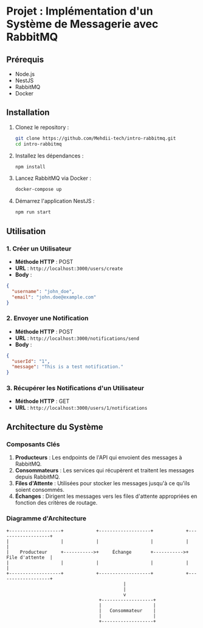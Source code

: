 # Projet : Implémentation d'un Système de Messagerie avec RabbitMQ


## Prérequis

- Node.js
- NestJS
- RabbitMQ
- Docker

## Installation

1. Clonez le repository :
    ```bash
    git clone https://github.com/Mehdii-tech/intro-rabbitmq.git
    cd intro-rabbitmq
    ```

2. Installez les dépendances :
    ```bash
    npm install
    ```

3. Lancez RabbitMQ via Docker :
    ```bash
    docker-compose up 
    ```

4. Démarrez l'application NestJS :
    ```bash
    npm run start
    ```

## Utilisation

### 1. Créer un Utilisateur

- **Méthode HTTP** : POST
- **URL** : `http://localhost:3000/users/create`
- **Body** : 

```json
{
  "username": "john_doe",
  "email": "john.doe@example.com"
}
```

### 2. Envoyer une Notification

- **Méthode HTTP** : POST
- **URL** : `http://localhost:3000/notifications/send`
- **Body** : 

```json
{
  "userId": "1",
  "message": "This is a test notification."
}
```

### 3. Récupérer les Notifications d'un Utilisateur

- **Méthode HTTP** : GET
- **URL** : `http://localhost:3000/users/1/notifications`

## Architecture du Système

### Composants Clés

1. **Producteurs** : Les endpoints de l'API qui envoient des messages à RabbitMQ.
2. **Consommateurs** : Les services qui récupèrent et traitent les messages depuis RabbitMQ.
3. **Files d'Attente** : Utilisées pour stocker les messages jusqu'à ce qu'ils soient consommés.
4. **Échanges** : Dirigent les messages vers les files d'attente appropriées en fonction des critères de routage.

### Diagramme d'Architecture

```
+-------------------+            +-------------------+            +-------------------+
|                   |            |                   |            |                   |
|    Producteur     +----------->+     Échange       +----------->+    File d'attente  |
|                   |            |                   |            |                   |
+-------------------+            +-------------------+            +-------------------+
                                           |
                                           |
                                           v
                                  +-------------------+
                                  |                   |
                                  |   Consommateur    |
                                  |                   |
                                  +-------------------+
```
